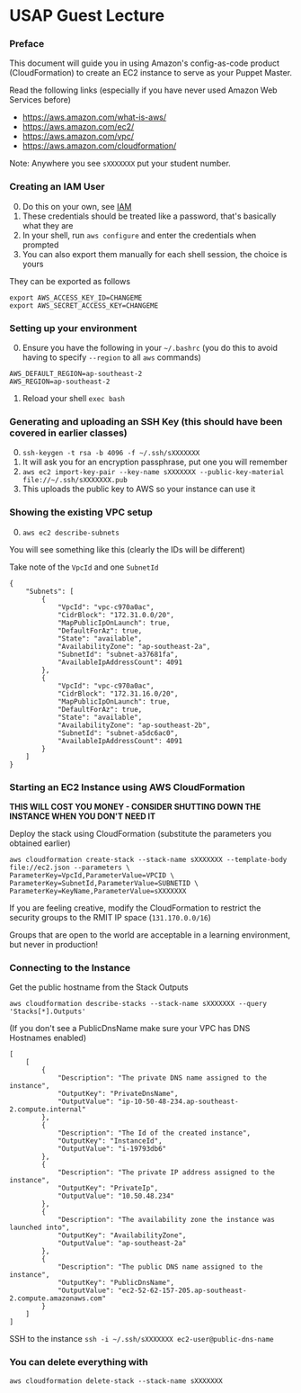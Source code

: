 # USAP Guest Lecture

### Preface

This document will guide you in using Amazon's config-as-code product (CloudFormation) to create an EC2 instance to serve as your Puppet Master.

Read the following links (especially if you have never used Amazon Web Services before)

* https://aws.amazon.com/what-is-aws/
* https://aws.amazon.com/ec2/
* https://aws.amazon.com/vpc/
* https://aws.amazon.com/cloudformation/

Note: Anywhere you see `sXXXXXXX` put your student number.

### Creating an IAM User

0. Do this on your own, see [IAM](IAM.md)
1. These credentials should be treated like a password, that's basically what they are
  0. In your shell, run `aws configure` and enter the credentials when prompted
  1. You can also export them manually for each shell session, the choice is yours

  They can be exported as follows

  ```
  export AWS_ACCESS_KEY_ID=CHANGEME
  export AWS_SECRET_ACCESS_KEY=CHANGEME
  ```

### Setting up your environment

0. Ensure you have the following in your `~/.bashrc` (you do this to avoid having to specify `--region` to all `aws` commands)

```
AWS_DEFAULT_REGION=ap-southeast-2
AWS_REGION=ap-southeast-2
```

1. Reload your shell `exec bash`

### Generating and uploading an SSH Key (this should have been covered in earlier classes)

0. `ssh-keygen -t rsa -b 4096 -f ~/.ssh/sXXXXXXX`
  0. It will ask you for an encryption passphrase, put one you will remember
1. `aws ec2 import-key-pair --key-name sXXXXXXX --public-key-material file://~/.ssh/sXXXXXXX.pub`
  0. This uploads the public key to AWS so your instance can use it

### Showing the existing VPC setup

0. `aws ec2 describe-subnets`

You will see something like this (clearly the IDs will be different)

Take note of the `VpcId` and one `SubnetId`

```
{
    "Subnets": [
        {
            "VpcId": "vpc-c970a0ac", 
            "CidrBlock": "172.31.0.0/20", 
            "MapPublicIpOnLaunch": true, 
            "DefaultForAz": true, 
            "State": "available", 
            "AvailabilityZone": "ap-southeast-2a", 
            "SubnetId": "subnet-a37681fa", 
            "AvailableIpAddressCount": 4091
        }, 
        {
            "VpcId": "vpc-c970a0ac", 
            "CidrBlock": "172.31.16.0/20", 
            "MapPublicIpOnLaunch": true, 
            "DefaultForAz": true, 
            "State": "available", 
            "AvailabilityZone": "ap-southeast-2b", 
            "SubnetId": "subnet-a5dc6ac0", 
            "AvailableIpAddressCount": 4091
        }
    ]
}
```

### Starting an EC2 Instance using AWS CloudFormation

**THIS WILL COST YOU MONEY - CONSIDER SHUTTING DOWN THE INSTANCE WHEN YOU DON'T NEED IT**

Deploy the stack using CloudFormation (substitute the parameters you obtained earlier)

```
aws cloudformation create-stack --stack-name sXXXXXXX --template-body file://ec2.json --parameters \
ParameterKey=VpcId,ParameterValue=VPCID \
ParameterKey=SubnetId,ParameterValue=SUBNETID \
ParameterKey=KeyName,ParameterValue=sXXXXXXX
```

If you are feeling creative, modify the CloudFormation to restrict the security groups to the RMIT IP space (`131.170.0.0/16`)

Groups that are open to the world are acceptable in a learning environment, but never in production!

### Connecting to the Instance

Get the public hostname from the Stack Outputs

`aws cloudformation describe-stacks --stack-name sXXXXXXX --query 'Stacks[*].Outputs'`

(If you don't see a PublicDnsName make sure your VPC has DNS Hostnames enabled)

```
[
    [
        {
            "Description": "The private DNS name assigned to the instance", 
            "OutputKey": "PrivateDnsName", 
            "OutputValue": "ip-10-50-48-234.ap-southeast-2.compute.internal"
        }, 
        {
            "Description": "The Id of the created instance", 
            "OutputKey": "InstanceId", 
            "OutputValue": "i-19793db6"
        }, 
        {
            "Description": "The private IP address assigned to the instance", 
            "OutputKey": "PrivateIp", 
            "OutputValue": "10.50.48.234"
        }, 
        {
            "Description": "The availability zone the instance was launched into", 
            "OutputKey": "AvailabilityZone", 
            "OutputValue": "ap-southeast-2a"
        }, 
        {
            "Description": "The public DNS name assigned to the instance", 
            "OutputKey": "PublicDnsName", 
            "OutputValue": "ec2-52-62-157-205.ap-southeast-2.compute.amazonaws.com"
        }
    ]
]
```

SSH to the instance `ssh -i ~/.ssh/sXXXXXXX ec2-user@public-dns-name`

### You can delete everything with

`aws cloudformation delete-stack --stack-name sXXXXXXX`
